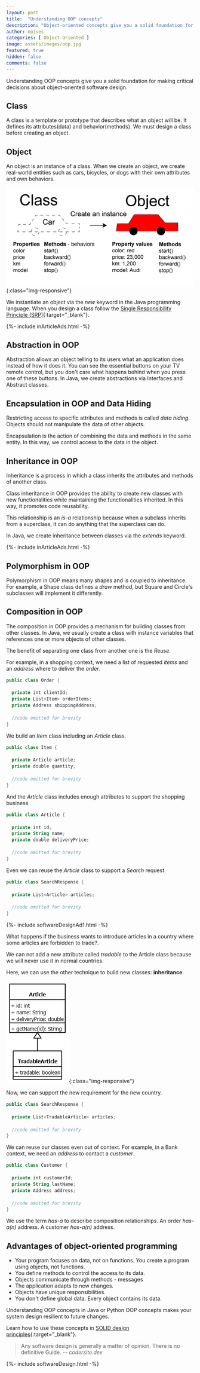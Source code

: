```yaml
---
layout: post
title:  "Understanding OOP concepts"
description: "Object-oriented concepts give you a solid foundation for making critical design decisions."
author: moises
categories: [ Object-Oriented ]
image: assets/images/oop.jpg
featured: true
hidden: false
comments: false
---
```


Understanding OOP concepts give you a solid foundation for making critical decisions about object-oriented software design.

## Class

A class is a template or prototype that describes what an object will be. It defines its attributes(data) and behavior(methods). We must design a class before creating an object.

## Object

An object is an instance of a class. When we create an object, we create real-world entities such as cars, bicycles, or dogs with their own attributes and own behaviors.

![class and object](/assets/images/carClass.jpg){:class="img-responsive"}

We instantiate an object via the *new* keyword in the Java programming language. When you design a class follow the [Single Responsibility Principle (SRP)](https://codersite.dev/solid-principles-the-definitive-guide/){:target="_blank"}.

<div>
{%- include inArticleAds.html -%}
</div>

## Abstraction in OOP

Abstraction allows an object telling to its users what an application does instead of how it does it. You can see the essential buttons on your TV remote control, but you don't care what happens behind when you press one of these buttons. In Java, we create abstractions via Interfaces and Abstract classes.

## Encapsulation in OOP and Data Hiding

Restricting access to specific attributes and methods is called *data hiding*. Objects should not manipulate the data of other objects. 

Encapsulation is the action of combining the data and methods in the same entity. In this way, we control access to the data in the object.

## Inheritance in OOP

Inheritance is a process in which a class inherits the attributes and methods of another class.

Class inheritance in OOP provides the ability to create new classes with new functionalities while maintaining the functionalities inherited. In this way, it promotes code reusability.

This relationship is an *is-a* relationship because when a subclass inherits from a superclass, it can do anything that the superclass can do. 

In Java, we create inheritance between classes via the *extends* keyword.

<div>
{%- include inArticleAds.html -%}
</div>

## Polymorphism in OOP

Polymorphism in OOP means many shapes and is coupled to inheritance. For example, a Shape class defines a *draw* method, but Square and Circle's subclasses will implement it differently.

## Composition in OOP

The composition in OOP provides a mechanism for building classes from other classes. In Java, we usually create a class with instance variables that references one or more objects of other classes.

The benefit of separating one class from another one is the *Reuse*.

For example, in a shopping context, we need a list of requested *items* and an *address* where to deliver the *order*.

```kotlin
public class Order {

  private int clientId;
  private List<Item> orderItems;
  private Address shippingAddress;
  
  //code omitted for brevity
}
```

We build an *Item* class including an *Article* class.

```kotlin
public class Item {

  private Article article;
  private double quantity;
  
  //code omitted for brevity
}
```

And the *Article* class includes enough attributes to support the shopping business.

```kotlin
public class Article {

  private int id;
  private String name;
  private double deliveryPrice;
  
  //code omitted for brevity
}
```

Even we can reuse the *Article* class to support a *Search* request.

```kotlin
public class SearchResponse {

  private List<Article> articles;
  
  //code omitted for brevity
}
```

<div>
{%- include softwareDesignAd1.html -%}
</div>

What happens if the business wants to introduce articles in a country where some articles are forbidden to trade?.

We can not add a new attribute called *tradable* to the Article class because we will never use it in normal countries.

Here, we can use the other technique to build new classes: **inheritance**.

![class and object](/assets/images/tradableArticle.png){:class="img-responsive"}

Now, we can support the new requirement for the new country.

```kotlin
public class SearchResponse {

  private List<TradableArticle> articles;
  
  //code omitted for brevity
}
```

We can reuse our classes even out of context. For example, in a Bank context, we need an *address* to contact a *customer*.

```kotlin
public class Customer {

  private int customerId;
  private String lastName;
  private Address address;
  
  //code omitted for brevity
}
```

We use the term *has-a* to describe composition relationships. An order *has-a(n)* address. A customer *has-a(n)* address.

## Advantages of object-oriented programming

- Your program focuses on data, not on functions. You create a program using objects, not functions.
- You define methods to control the access to its data.
- Objects communicate through methods - messages
- The application adapts to new changes.
- Objects have unique responsibilities.
- You don't define global data. Every object contains its data.

Understanding OOP concepts in Java or Python OOP concepts makes your system design resilient to future changes.

Learn how to use these concepts in [SOLID design principles](https://codersite.dev/open-closed-principle/){:target="_blank"}.

> Any software design is generally a matter of opinion. There is no definitive Guide. -- <cite>codersite.dev</cite>

<div>
{%- include softwareDesign.html -%}
</div>
